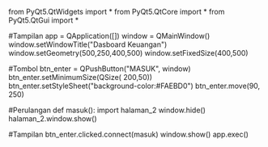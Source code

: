 from PyQt5.QtWidgets import *
from PyQt5.QtCore import *
from PyQt5.QtGui import *

#Tampilan
app = QApplication([])
window = QMainWindow()
window.setWindowTitle("Dasboard Keuangan")
window.setGeometry(500,250,400,500)
window.setFixedSize(400,500)

#Tombol
btn_enter = QPushButton("MASUK", window)
btn_enter.setMinimumSize(QSize( 200,50))
btn_enter.setStyleSheet("background-color:#FAEBD0")
btn_enter.move(90, 250)

#Perulangan
def masuk():
        import halaman_2
        window.hide()
        halaman_2.window.show()

#Tampilan
btn_enter.clicked.connect(masuk)
window.show()
app.exec()
